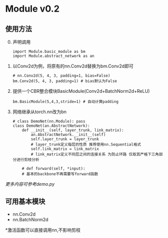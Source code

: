 # Module v0.2

## 使用方法
0. 声明调用  
    ```
    import Module.basic_module as bm
    import Module.abstract_network as an
    ```
    
1. 以Conv2d为例，将原有的nn.Conv2d替换为bm.Conv2d即可
    ```
    # nn.Conv2d(5, 4, 3, padding=1, bias=False)  
    bm.Conv2d(5, 4, 3, padding=1) # bias默认为False
    ```
    
2. 提供一个CBR整合模块BasicModule(Conv2d+BatchNorm2d+ReLU)
    ```
    bm.BasicModule(5,4,3,stride=1) # 自动计算padding
    ```

3. 网络继承从torch.nn改为bn
    ```
    # class DemoNet(nn.Module): pass
    class DemoNet(an.AbstractNetwork):
        def __init__(self, layer_trunk, link_matrix):
            an.AbstractNetwork.__init__(self)
            self.layer_trunk = layer_trunk 
            # layer_trunk定义每层的性质 推荐使用nn.Sequential格式
            self.link_matrix = link_matrix 
            # link_matrix定义不同层之间的连接关系 为防止环路 仅取其严格下三角部分进行剪枝分析
        
        # def forward(self, *input):
        # 基本的backbone不再需要写forward函数
    ```

*更多内容可参考demo.py*

## 可用基本模块
* nn.Conv2d
* nn.BatchNorm2d

*激活函数可以直接调用nn,不影响剪枝
